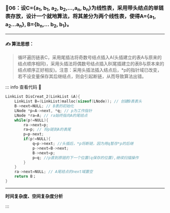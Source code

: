 ### :page_with_curl:06：设C={a<sub>1</sub>, b<sub>1</sub>, a<sub>2</sub>, b<sub>2</sub>,…,a<sub>n</sub>, b<sub>n</sub>}为线性表，采用带头结点的单链表存放，设计一个就地算法，将其差分为两个线性表，使得A={a<sub>1</sub>, a<sub>2</sub>…a<sub>n</sub>}, B={b<sub>n</sub>,… b<sub>2</sub>, b<sub>1</sub>}。
---

#### :writing_hand: 算法思想：
>   循环遍历链表C，采用尾插法将奇数号结点插入A(头插建立的表A与原来的结点顺序相同)，采用头插法将偶数号结点插入B(尾插建立的表B与原本来的结点顺序正好相反)。注意：采用头插法插入结点后，*p的指针域已改变，若不设变量保存其后继结点，则会引起断链，从而导致算法出错。

::: info  查看代码 :cup_with_straw:
```C {11}
LinkList DisCreat_2(LinkList &A){
    LinkList B=(LinkList)malloc(sizeof(LNode)); // 创建B表表头
    B->next=NULL; // B表的初始化
    LNode *p=A->next, *q; // p为工作指针
    LNode *ra=A; // ra始终指向A的尾结点
    while(p!=NULL){
        ra->next=p;
        ra=p; // 将p链到A的表尾
        p=p-next;
        if(p!=NULL){
            q=p->next; //头插后，*p将断链，因为用q暂存*p的后继
            p->next=B->next;
            B->next=p;
            p=q; //p直到原链的下一个位置(q保存的位置),继续扫描操作
        }
    }
    ra->next=NULL; // A尾结点的next域置空
    return B；
}
```
---
**时间复杂度、空间复杂度分析**
> 
:::

